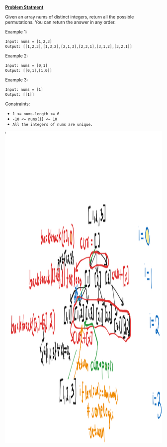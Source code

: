 **[Problem Statment](https://leetcode.com/problems/permutations/)**


Given an array nums of distinct integers, return all the possible permutations. You can return the answer in any order.

 
Example 1:
```
Input: nums = [1,2,3]
Output: [[1,2,3],[1,3,2],[2,1,3],[2,3,1],[3,1,2],[3,2,1]]
```
Example 2:
```
Input: nums = [0,1]
Output: [[0,1],[1,0]]
```
Example 3:
```
Input: nums = [1]
Output: [[1]]
``` 

Constraints:

- `1 <= nums.length <= 6`
- `-10 <= nums[i] <= 10`
- `All the integers of nums are unique.`


<p align = "center">
    <img src = "/submissionImages/LC_46_Permutations.png" align ="center" height= "1000"></img>
</p>

